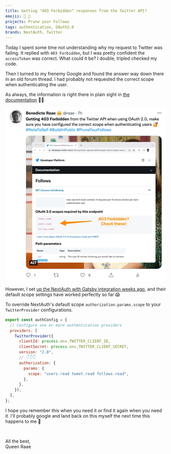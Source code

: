 ```yaml
---
title: Getting "403 Forbidden" responses from the Twitter API?
emojii: 🔐 📝
projects: Prune your Follows
tags: authentication, OAuth2.0
brands: NextAuth, Twitter
---
```


Today I spent some time not understanding why my request to Twitter was failing. It replied with `403 Forbidden`, but I was pretty confident the `accessToken` was correct. What could it be? I double, tripled checked my code.

Then I turned to my frenemy Google and found the answer way down there in an old forum thread. I had probably not requested the correct scope when authenticating the user.

As always, the information is right there in plain sight in [the documentation](https://developer.twitter.com/en/docs/twitter-api/users/follows/api-reference/get-users-id-following)&nbsp;🤦‍♀️

[![Tweet with image of the documentation](./twitter_auth_scopes.jpg)](https://twitter.com/raae/status/1582323947961401344)

However, I set [up the NextAuth with Gatsby integration weeks ago](/emails/2022-09-09-nextauth/), and their default scope settings have worked perfectly so far 😱

To override NextAuth's default scope `authorization.params.scope` to your `TwitterProvider` configurations.

```js
export const authConfig = {
  // Configure one or more authentication providers
  providers: [
    TwitterProvider({
      clientId: process.env.TWITTER_CLIENT_ID,
      clientSecret: process.env.TWITTER_CLIENT_SECRET,
      version: "2.0",
      // 👇👇👇
      authorization: {
        params: {
          scope: "users.read tweet.read follows.read",
        },
      },
    }),
  ],
};
```

I hope you remember this when you need it or find it again when you need it. I'll probably google and land back on this myself the next time this happens to me 🤪

&nbsp;

All the best,  
Queen Raae
